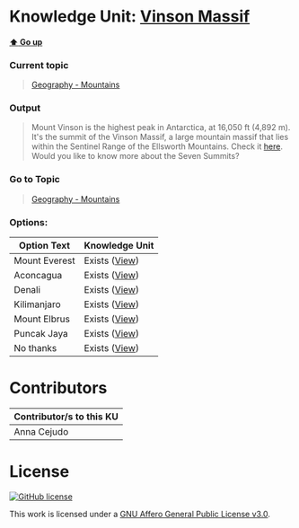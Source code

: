 # Knowledge Unit: [Vinson Massif](../../knowledge_units/geography-mountains/vinson-massif.md)

#### [:arrow_up: Go up](../../topics/geography-mountains.md)
### Current topic
> [Geography - Mountains](../../topics/geography-mountains.md)
### Output
> Mount Vinson is the highest peak in Antarctica, at 16,050 ft (4,892 m). It&#039;s the summit of the Vinson Massif, a large mountain massif that lies within the Sentinel Range of the Ellsworth Mountains. Check it [here](https://upload.wikimedia.org/wikipedia/commons/c/c6/Mount_Vinson_from_NW_at_Vinson_Plateau_by_Christian_Stangl_%28flickr%29.jpg). Would you like to know more about the Seven Summits?
### Go to Topic
> [Geography - Mountains](../../topics/geography-mountains.md)

### Options: 

| Option Text | Knowledge Unit |
| - | - |  
| Mount Everest  |  Exists ([View](../../knowledge_units/geography-mountains/mount-everest.md))  |  
| Aconcagua  |  Exists ([View](../../knowledge_units/geography-mountains/aconcagua.md))  |  
| Denali  |  Exists ([View](../../knowledge_units/geography-mountains/denali.md))  |  
| Kilimanjaro  |  Exists ([View](../../knowledge_units/geography-mountains/kilimanjaro.md))  |  
| Mount Elbrus  |  Exists ([View](../../knowledge_units/geography-mountains/mount-elbrus.md))  |  
| Puncak Jaya  |  Exists ([View](../../knowledge_units/geography-mountains/puncak-jaya.md))  |  
| No thanks  |  Exists ([View](../../knowledge_units/geography-mountains/no-thanks.md))  | 

# Contributors

| Contributor/s to this KU |
| - | 
| Anna Cejudo |

# License
[![GitHub license](https://img.shields.io/github/license/inbrainz/cerebro)](https://github.com/inbrainz/cerebro/blob/master/LICENSE)

This work is licensed under a [GNU Affero General Public License v3.0](https://www.gnu.org/licenses/agpl-3.0.txt).